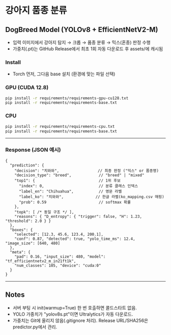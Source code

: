 # 강아지 품종 분류
## DogBreed Model (YOLOv8 + EfficientNetV2-M)

- 입력 이미지에서 강아지 탐지 → 크롭 → 품종 분류 → 믹스(혼종) 판정 수행
- 가중치(.pt)는 GitHub Release에서 최초 1회 자동 다운로드 후 assets/에 캐시됨

### Install

- Torch 먼저, 그다음 base 설치 (환경에 맞는 파일 선택)

### GPU (CUDA 12.8)
```bash
pip install -r requirements/requirements-gpu-cu128.txt
pip install -r requirements/requirements-base.txt
```

### CPU
```bash
pip install -r requirements/requirements-cpu.txt
pip install -r requirements/requirements-base.txt
```

---
### Response (JSON 예시)

```jsonc
{
  "prediction": {
    "decision": "치와와",                 // 최종 판정 ("믹스" or 품종명)
    "decision_type": "breed",            // "breed" | "mixed"
    "top1": {                            // 1위 후보
      "index": 0,                        // 분류 클래스 인덱스
      "label_en": "Chihuahua",           // 영문 라벨
      "label_ko": "치와와",              // 한글 라벨(ko_mapping.csv 매핑)
      "prob": 0.59                       // softmax 확률
    },
    "topk": [ /* 동일 구조 */ ],
    "reasons": { "D_entropy": { "trigger": false, "H": 1.23, "threshold": 2.0 } }
  },
  "boxes": {
    "selected": [12.3, 45.6, 123.4, 200.1],
    "conf": 0.87, "detected": true, "yolo_time_ms": 12.4, "image_size": [640, 480]
  },
  "meta": {
    "pad": 0.16, "input_size": 480, "model": "tf_efficientnetv2_m_in21ft1k",
    "num_classes": 105, "device": "cuda:0"
  }
}
```
---
## Notes

- 서버 부팅 시 init(warmup=True) 한 번 호출하면 콜드스타트 없음.
- YOLO 가중치가 "yolov8s.pt"이면 Ultralytics가 자동 다운로드.
- 가중치는 Git에 올리지 않음(.gitignore 처리). Release URL/SHA256은 predictor.py에서 관리.